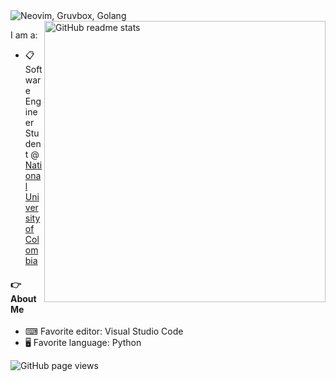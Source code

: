 

<img src="https://readme-typing-svg.herokuapp.com?font=jetbrains+mono&color=%23a9b665&size=22&center=false&vCenter=true&lines=Hi%2C+I'm+Nicolas+Bello;A+Software+Engineer" alt="Neovim, Gruvbox, Golang">

<img src="https://github-readme-stats.vercel.app/api?username=naimuru&theme=onedark&show_icons=true&include_all_commits=true&hide_border=true&hide=issues&custom_title=Nicolas&nbsp;Bello's&nbsp;Stats&title_color=a9b665&icon_color=e3a84e&text_color=dfbf8e&bg_color=282828&count_private=true" alt="GitHub readme stats" width=450px align=right>



I am a:

* 📋 Software Engineer Student @ [National University of Colombia](https://unal.edu.co/)

#### 👉 About Me

- ⌨ Favorite editor: Visual Studio Code
- 🖥 Favorite language: Python

<img src="https://komarev.com/ghpvc/?username=naimuru&color=45707a&style=flat-square" alt="GitHub page views">




<!--
**Naimuru/naimuru** is a ✨ _special_ ✨ repository because its `README.md` (this file) appears on your GitHub profile.

Here are some ideas to get you started:

- 🔭 I’m currently working on ...
- 🌱 I’m currently learning ...
- 👯 I’m looking to collaborate on ...
- 🤔 I’m looking for help with ...
- 💬 Ask me about ...
- 📫 How to reach me: ...
- 😄 Pronouns: ...
- ⚡ Fun fact: ...
-->

